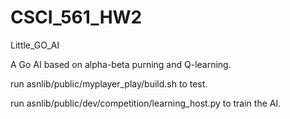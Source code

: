 # CSCI_561_HW2

Little_GO_AI

A Go AI based on alpha-beta purning and Q-learning.

run asnlib/public/myplayer_play/build.sh to test.

run asnlib/public/dev/competition/learning_host.py to train the AI.
